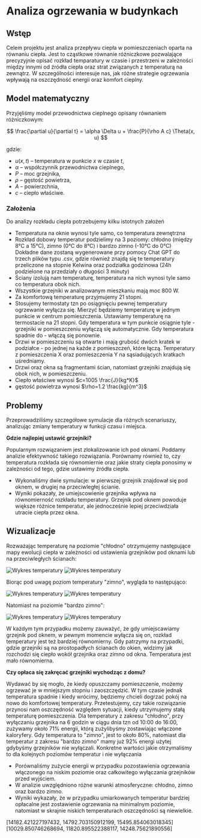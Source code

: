 # Analiza ogrzewania w budynkach

## Wstęp
Celem projektu jest analiza przepływu ciepła w pomieszczeniach oparta na równaniu ciepła. Jest to cząstkowe równanie różniczkowe pozwalające precyzyjnie opisać rozkład temparatury w czasie i przestrzeni w zależności między innymi od źródła ciepła oraz strat związanych z temperaturą na zewnątrz. W szczególności interesuje nas, jak różne strategie ogrzewania wpływają na oszczędność energii oraz komfort cieplny.


## Model matematyczny
Przyjęliśmy model przewodnictwa cieplnego opisany równaniem różniczkowym:

$$
\frac{\partial u}{\partial t} = \alpha \Delta u + \frac{P}{\rho A c} \Theta(x, u)
$$

gdzie:
- $u(x,t)$ – temperatura w punkcie $x$ w czasie $t$,
- $\alpha$ – współczynnik przewodnictwa cieplnego,
- $P$ – moc grzejnika,
- $\rho$ – gęstość powietrza,
- $A$ – powierzchnia,
- $c$ – ciepło właściwe.

### Założenia
Do analizy rozkładu ciepła potrzebujemy kilku istotnych założeń


*   Temperatura na oknie wynosi tyle samo, co temperatura zewnętrzna
*   Rozkład dobowy temperatur podzielimy na 3 poziomy: chłodno (między 8°C a 15°C), zimno (0°C do 8°C) i bardzo zimno (-10°C do 0°C) Dokładne dane zostaną wygenerowane przy pomocy Chat GPT do trzech plików typu .csv, gdzie również znajdą się te temperatury przeliczone na stopnie Kelwina oraz podziałka godzinowa (24h podzielone na przedziały o długości 3 minuty)
*   Ściany izolują nam temperaturę, temperatura na nich wynosi tyle samo co temperatura obok nich.
* Wszystkie grzejniki w analizowanym mieszkaniu mają moc 800 W.
* Za komfortową temperaturę przyjmujemy 21 stopni.
* Stosujemy termostaty tzn po osiągnięciu pewnej temperatury ogrzewanie wyłącza się. Mierzyć będziemy temperaturę w jednym punkcie w centrum pomieszczenia. Ustawiamy temperaturę na termostacie na 21 stopni. Gdy temperatura w tym punkcie osiągnie tyle - grzejniki w pomieszczeniu wyłączą się automatycznie. Gdy temperatura spadnie do - włączą się ponownie.
* Drzwi w pomieszczeniu są otwarte i mają grubość dwóch kratek w podziałce - po jednej na każde z pomieszczeń, które łączą. Temperatury z pomieszczenia X oraz pomieszczenia Y na sąsiadujących kratkach uśredniamy.
* Drzwi oraz okna są fragmentami ścian, natomiast grzejniki znajdują się obok nich, w pomieszczeniu.
* Ciepło właściwe wynosi $c=1005 \frac{J}{kg*K}$
* gęstość powietrza wynosi $\rho=1.2 \frac{kg}{m^3}$

## Problemy
Przeprowadziliśmy szczegółowe symulacje dla różnych scenariuszy, analizując zmiany temperatury w funkcji czasu i miejsca.


**Gdzie najlepiej ustawić grzejniki?**

Popularnym rozwiązaniem jest zlokalizowanie ich pod oknami. Poddamy analizie efektywność takiego rozwiązania. Porównamy również to, czy temperatura rozkłada się równomiernie oraz jakie straty ciepła ponosimy w zależności od tego, gdzie ustawimy źródła ciepła.
- Wykonaliśmy dwie symulacje: w pierwszej grzejnik znajdował się pod oknem, w drugiej na przeciwległej ścianie.
- Wyniki pokazały, że umiejscowienie grzejnika wpływa na równomierność rozkładu temperatury. Grzejnik pod oknem powoduje większe różnice temperatur, ale jednocześnie lepiej przeciwdziała utracie ciepła przez okna.
  

## Wizualizacje
Rozważając temperaturę na poziomie "chłodno" otrzymujemy następujące mapy ewolucji ciepła w zależności od ustawienia grzejników pod oknami lub na przeciwległych ścianach:

![Wykres temperatury](animacja.gif)
![Wykres temperatury](animacja4.gif)

Biorąc pod uwagę poziom temperatury "zimno", wygląda to następująco:

![Wykres temperatury](animacja2.gif)
![Wykres temperatury](animacja5.gif)

Natomiast na poziomie "bardzo zimno":

![Wykres temperatury](animacja3.gif)
![Wykres temperatury](animacja6.gif)

W każdym tym przypadku możemy zauważyć, że gdy umiejscawiamy grzejnik pod oknem, w pewnym momencie wyłącza się on, rozkład temperatury jest też bardziej równomierny. Gdy patrzymy na przypadki, gdzie grzejniki są na prostopadłych ścianach do okien, widzimy jak rozchodzi się ciepło wokół grzejnika oraz zimno od okna. Temperatura jest mało równomierna.

**Czy opłaca się zakręcać grzejniki wychodząc z domu?**

Wydawać by się mogło, że kiedy opuszczamy pomieszczenie, możemy ogrzewać je w mniejszym stopniu i zaoszczędzić. W tym czasie jednak temperatura spadnie i kiedy wrócimy, będziemy chcieli dogrzać pokój na nowo do komfortowej temperatury. Przetestujemy, czy takie rozwiązanie przynosi nam oszczędność względem sytuacji, kiedy utrzymujemy stałą temperaturę pomieszczenia.
Dla temperatury z zakresu "chłodno", przy wyłączaniu grzejnika na 6 godzin w ciągu dnia tzn od 10:00 do 16:00, zużywamy około 71% energii, którą zużylibyśmy zostawiając włączone kaloryfery. Gdy temperatura to "zimno", jest to około 80%, natomiast dla temperatur z zakresu "bardzo zimno" mamy już 92% energi użytej gdybyśmy grzejników nie wyłączali. 
Konkretne wartości jakie otrzymaliśmy to dla kolejnych poziomów temperatur i nie wyłączania
- Porównaliśmy zużycie energii w przypadku pozostawienia ogrzewania włączonego na niskim poziomie oraz całkowitego wyłączania grzejników przed wyjściem.
- W analizie uwzględniono różne warunki atmosferyczne: chłodno, zimno oraz bardzo zimno.
- Wyniki wykazały, że w przypadku umiarkowanych temperatur bardziej opłacalne jest zostawienie ogrzewania na minimalnym poziomie, natomiast w skrajnie niskich temperaturach oszczędności są niewielkie.
  
[14182.421227197432, 14792.703150912199, 15495.854063018345]
[10029.850746268694, 11820.895522388117, 14248.75621890556]
